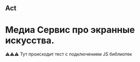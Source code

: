 ## Act

# Медиа Сервис про экранные искусства.

⚠️⚠️⚠️ Тут происходит тест с подключением JS библиотек

